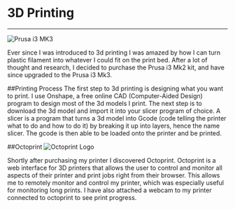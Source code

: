 # 3D Printing
---

<!-- Go to www.addthis.com/dashboard to customize your tools -->
<div class="addthis_inline_share_toolbox"></div>

![Prusa i3 MK3](\img\prusa-i3-mk3.jpg)

Ever since I was introduced to 3d printing I was amazed by how I can turn plastic filament into whatever I could fit on the print bed.  After a lot of thought and research, I decided to purchase the Prusa i3 Mk2 kit, and have since upgraded to the Prusa i3 Mk3.

##Printing Process
The first step to 3d printing is designing what you want to print.  I use Onshape, a free online CAD (Computer-Aided Design) program to design most of the 3d models I print.  The next step is to download the 3d model and import it into your slicer program of choice.  A slicer is a program that turns a 3d model into Gcode (code telling the printer what to do and how to do it) by breaking it up into layers, hence the name slicer.  The gcode is then able to be loaded onto the printer and be printed.

##Octoprint
![Octoprint Logo](\img\octoprint.jpg)

Shortly after purchasing my printer I discovered Octoprint.  Octoprint is a web interface for 3D printers that allows the user to control and monitor all aspects of their printer and print jobs right from their browser.  This allows me to remotely monitor and control my printer, which was especially useful for monitoring long prints.  I have also attached a webcam to my printer connected to octoprint to see print progress.

<!-- Go to www.addthis.com/dashboard to customize your tools -->
<script type="text/javascript" src="//s7.addthis.com/js/300/addthis_widget.js#pubid=ra-5f0b8b497dc03256"></script>
